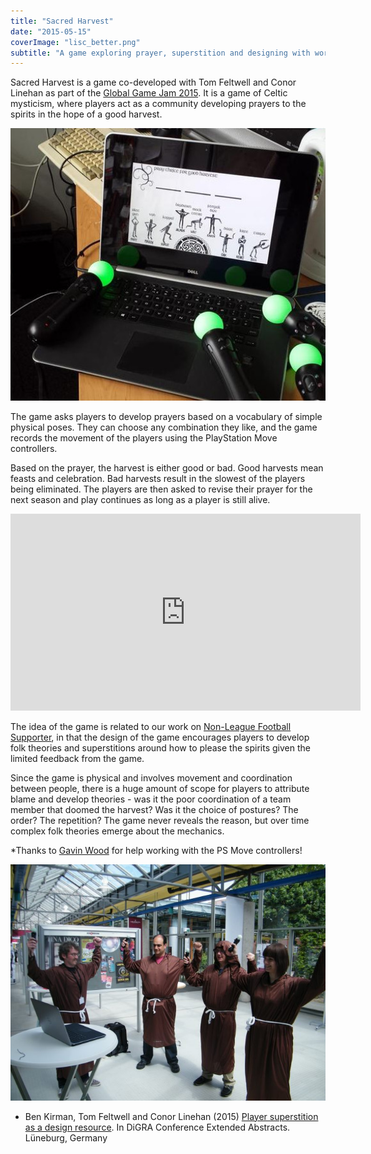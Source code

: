 ```yaml
---
title: "Sacred Harvest"
date: "2015-05-15"
coverImage: "lisc_better.png"
subtitle: "A game exploring prayer, superstition and designing with worship"
---
```


Sacred Harvest is a game co-developed with Tom Feltwell and Conor Linehan as part of the [Global Game Jam 2015](http://globalgamejam.org/2015/games/sacred-harvest). It is a game of Celtic mysticism, where players act as a community developing prayers to the spirits in the hope of a good harvest.

<img src="images/laptop.jpeg" alt="Laptop with Sacred Harvest, and PS Move controllers" width="800">

The game asks players to develop prayers based on a vocabulary of simple physical poses. They can choose any combination they like, and the game records the movement of the players using the PlayStation Move controllers.

Based on the prayer, the harvest is either good or bad. Good harvests mean feasts and celebration. Bad harvests result in the slowest of the players being eliminated. The players are then asked to revise their prayer for the next season and play continues as long as a player is still alive.

<iframe src="https://www.youtube.com/embed/0bRrhUd1eAE" width="560" height="315" frameborder="0" allowfullscreen="allowfullscreen"></iframe>

The idea of the game is related to our work on [Non-League Football Supporter](/projects/non-league-football-supporter/), in that the design of the game encourages players to develop folk theories and superstitions around how to please the spirits given the limited feedback from the game.

Since the game is physical and involves movement and coordination between people, there is a huge amount of scope for players to attribute blame and develop theories - was it the poor coordination of a team member that doomed the harvest? Was it the choice of postures? The order? The repetition? The game never reveals the reason, but over time complex folk theories emerge about the mechanics.

\*Thanks to [Gavin Wood](http://www.baawolf.com/) for help working with the PS Move controllers!

<img src="images/DSCF0134-e1606429585776.jpg" alt="Sacred Harvest in play at DiGRA 2015" width="800">

* Ben Kirman, Tom Feltwell and Conor Linehan (2015) [Player superstition as a design resource](/papers/Kirman2015Superstition.pdf). In DiGRA Conference Extended Abstracts. Lüneburg, Germany
